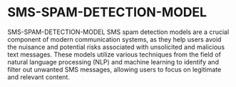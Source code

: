 # SMS-SPAM-DETECTION-MODEL
SMS-SPAM-DETECTION-MODEL
SMS spam detection models are a crucial component of modern communication systems, as they help users avoid the nuisance and potential risks associated with unsolicited and malicious text messages. These models utilize various techniques from the field of natural language processing (NLP) and machine learning to identify and filter out unwanted SMS messages, allowing users to focus on legitimate and relevant content.
